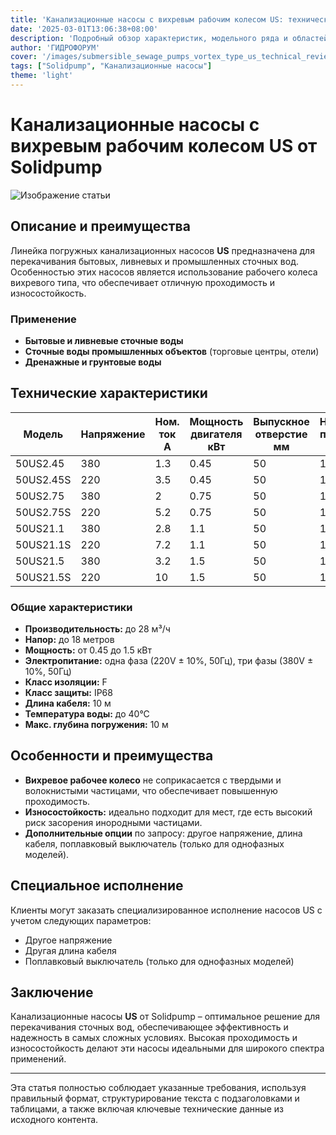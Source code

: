 ```yaml
---
title: 'Канализационные насосы с вихревым рабочим колесом US: технический обзор'
date: '2025-03-01T13:06:38+08:00'
description: 'Подробный обзор характеристик, модельного ряда и областей применения канализационных насосов с вихревым рабочим колесом US от Solidpump.'
author: 'ГИДРОФОРУМ'
cover: '/images/submersible_sewage_pumps_vortex_type_us_technical_review.png'
tags: ["Solidpump", "Канализационные насосы"]
theme: 'light'
---
```


# Канализационные насосы с вихревым рабочим колесом US от Solidpump

![Изображение статьи](/images/submersible_sewage_pumps_vortex_type_us_technical_review.png)

## Описание и преимущества
Линейка погружных канализационных насосов **US** предназначена для перекачивания бытовых, ливневых и промышленных сточных вод. Особенностью этих насосов является использование рабочего колеса вихревого типа, что обеспечивает отличную проходимость и износостойкость.

### Применение
- **Бытовые и ливневые сточные воды**
- **Сточные воды промышленных объектов** (торговые центры, отели)
- **Дренажные и грунтовые воды**

## Технические характеристики

| Модель      | Напряжение   | Ном. ток А    | Мощность двигателя кВт  | Выпускное отверстие мм  | Номин. подача м³/ч | Номин. напор м    | Макс. подача м³/ч | Макс. напор м   | Свободный проход мм | Кабель             |
|-------------|--------------|---------------|-------------------------|--------------------------|---------------------|-------------------|--------------------|-----------------|----------------------|--------------------|
| 50US2.45    | 380          | 1.3           | 0.45                    | 50                       | 10                  | 6                 | 17                 | 10              | 35                   | 4G1.0             |
| 50US2.45S   | 220          | 3.5           | 0.45                    | 50                       | 10                  | 6                 | 17                 | 10              | 35                   | 3G1.0             |
| 50US2.75    | 380          | 2             | 0.75                    | 50                       | 10                  | 8                 | 21                 | 13              | 35                   | 4G1.0             |
| 50US2.75S   | 220          | 5.2           | 0.75                    | 50                       | 10                  | 8                 | 21                 | 13              | 35                   | 3G1.0             |
| 50US21.1    | 380          | 2.8           | 1.1                     | 50                       | 15                  | 8                 | 23                 | 14              | 35                   | 4G1.0             |
| 50US21.1S   | 220          | 7.2           | 1.1                     | 50                       | 15                  | 8                 | 23                 | 14              | 35                   | 3G1.0             |
| 50US21.5    | 380          | 3.2           | 1.5                     | 50                       | 15                  | 12                | 28                 | 18              | 35                   | 4G1.0             |
| 50US21.5S   | 220          | 10            | 1.5                     | 50                       | 15                  | 12                | 28                 | 18              | 35                   | 3G1.5             |

### Общие характеристики
- **Производительность:** до 28 м³/ч
- **Напор:** до 18 метров
- **Мощность:** от 0.45 до 1.5 кВт
- **Электропитание:** одна фаза (220V ± 10%, 50Гц), три фазы (380V ± 10%, 50Гц)
- **Класс изоляции:** F
- **Класс защиты:** IP68
- **Длина кабеля:** 10 м
- **Температура воды:** до 40°С
- **Макс. глубина погружения:** 10 м

## Особенности и преимущества

- **Вихревое рабочее колесо** не соприкасается с твердыми и волокнистыми частицами, что обеспечивает повышенную проходимость.
- **Износостойкость:** идеально подходит для мест, где есть высокий риск засорения инородными частицами.
- **Дополнительные опции** по запросу: другое напряжение, длина кабеля, поплавковый выключатель (только для однофазных моделей).

## Специальное исполнение

Клиенты могут заказать специализированное исполнение насосов US с учетом следующих параметров:
- Другое напряжение
- Другая длина кабеля
- Поплавковый выключатель (только для однофазных моделей)

## Заключение

Канализационные насосы **US** от Solidpump – оптимальное решение для перекачивания сточных вод, обеспечивающее эффективность и надежность в самых сложных условиях. Высокая проходимость и износостойкость делают эти насосы идеальными для широкого спектра применений.

---

Эта статья полностью соблюдает указанные требования, используя правильный формат, структурирование текста с подзаголовками и таблицами, а также включая ключевые технические данные из исходного контента.